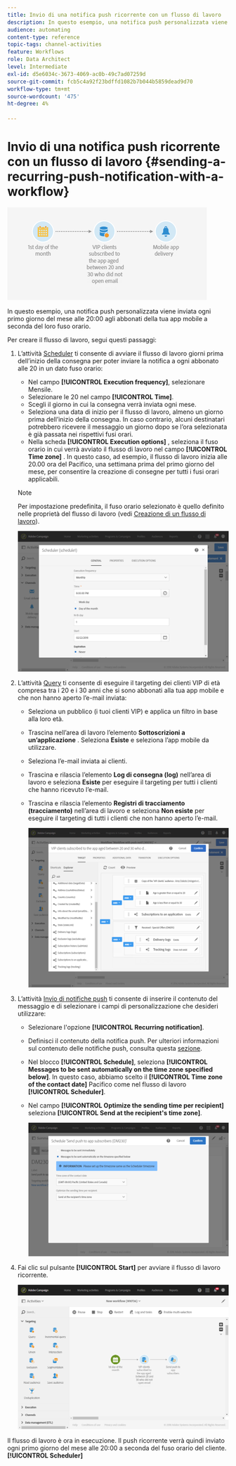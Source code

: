```yaml
---
title: Invio di una notifica push ricorrente con un flusso di lavoro
description: In questo esempio, una notifica push personalizzata viene inviata ogni primo giorno del mese alle 20:00 agli abbonati della tua app mobile a seconda del loro fuso orario.
audience: automating
content-type: reference
topic-tags: channel-activities
feature: Workflows
role: Data Architect
level: Intermediate
exl-id: d5e6034c-3673-4069-ac0b-49c7ad07259d
source-git-commit: fcb5c4a92f23bdffd1082b7b044b5859dead9d70
workflow-type: tm+mt
source-wordcount: '475'
ht-degree: 4%

---
```


# Invio di una notifica push ricorrente con un flusso di lavoro {#sending-a-recurring-push-notification-with-a-workflow}

![](assets/wkf_push_example_1.png)

In questo esempio, una notifica push personalizzata viene inviata ogni primo giorno del mese alle 20:00 agli abbonati della tua app mobile a seconda del loro fuso orario.

Per creare il flusso di lavoro, segui questi passaggi:

1. L’attività [Scheduler](../../automating/using/scheduler.md) ti consente di avviare il flusso di lavoro giorni prima dell’inizio della consegna per poter inviare la notifica a ogni abbonato alle 20 in un dato fuso orario:

   * Nel campo **[!UICONTROL Execution frequency]**, selezionare Mensile.
   * Selezionare le 20 nel campo **[!UICONTROL Time]**.
   * Scegli il giorno in cui la consegna verrà inviata ogni mese.
   * Seleziona una data di inizio per il flusso di lavoro, almeno un giorno prima dell’inizio della consegna. In caso contrario, alcuni destinatari potrebbero ricevere il messaggio un giorno dopo se l’ora selezionata è già passata nei rispettivi fusi orari.
   * Nella scheda **[!UICONTROL Execution options]** , seleziona il fuso orario in cui verrà avviato il flusso di lavoro nel campo **[!UICONTROL Time zone]** . In questo caso, ad esempio, il flusso di lavoro inizia alle 20.00 ora del Pacifico, una settimana prima del primo giorno del mese, per consentire la creazione di consegne per tutti i fusi orari applicabili.

   >[!NOTE]
   >
   >Per impostazione predefinita, il fuso orario selezionato è quello definito nelle proprietà del flusso di lavoro (vedi [Creazione di un flusso di lavoro](../../automating/using/building-a-workflow.md)).

   ![](assets/wkf_push_example_5.png)

1. L’attività [Query](../../automating/using/query.md) ti consente di eseguire il targeting dei clienti VIP di età compresa tra i 20 e i 30 anni che si sono abbonati alla tua app mobile e che non hanno aperto l’e-mail inviata:

   * Seleziona un pubblico (i tuoi clienti VIP) e applica un filtro in base alla loro età.
   * Trascina nell’area di lavoro l’elemento **Sottoscrizioni a un’applicazione** . Seleziona **Esiste** e seleziona l’app mobile da utilizzare.
   * Seleziona l’e-mail inviata ai clienti.
   * Trascina e rilascia l’elemento **Log di consegna (log)** nell’area di lavoro e seleziona **Esiste** per eseguire il targeting per tutti i clienti che hanno ricevuto l’e-mail.
   * Trascina e rilascia l’elemento **Registri di tracciamento (tracciamento)** nell’area di lavoro e seleziona **Non esiste** per eseguire il targeting di tutti i clienti che non hanno aperto l’e-mail.

      ![](assets/wkf_push_example_2.png)

1. L’attività [Invio di notifiche push](../../automating/using/push-notification-delivery.md) ti consente di inserire il contenuto del messaggio e di selezionare i campi di personalizzazione che desideri utilizzare:

   * Selezionare l&#39;opzione **[!UICONTROL Recurring notification]**.
   * Definisci il contenuto della notifica push. Per ulteriori informazioni sul contenuto delle notifiche push, consulta questa [sezione](../../channels/using/preparing-and-sending-a-push-notification.md).
   * Nel blocco **[!UICONTROL Schedule]**, seleziona **[!UICONTROL Messages to be sent automatically on the time zone specified below]**. In questo caso, abbiamo scelto il **[!UICONTROL Time zone of the contact date]** Pacifico come nel flusso di lavoro **[!UICONTROL Scheduler]**.
   * Nel campo **[!UICONTROL Optimize the sending time per recipient]** seleziona **[!UICONTROL Send at the recipient's time zone]**.

      ![](assets/wkf_push_example_4.png)

1. Fai clic sul pulsante **[!UICONTROL Start]** per avviare il flusso di lavoro ricorrente.

   ![](assets/wkf_push_example_3.png)

Il flusso di lavoro è ora in esecuzione. Il push ricorrente verrà quindi inviato ogni primo giorno del mese alle 20:00 a seconda del fuso orario del cliente.**[!UICONTROL Scheduler]**
